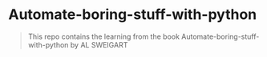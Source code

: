 # Automate-boring-stuff-with-python
> This repo contains the learning from the book Automate-boring-stuff-with-python by AL SWEIGART
